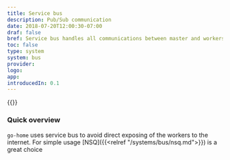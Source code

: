 ```yaml
---
title: Service bus
description: Pub/Sub communication
date: 2018-07-20T12:00:30-07:00
draf: false
bref: Service bus handles all communications between master and workers
toc: false
type: system
system: bus
provider:
logo:
app:
introducedIn: 0.1
---
```

{{<provider>}}

### Quick overview

`go-home` uses service bus to avoid direct exposing of the workers to the internet. For simple usage [NSQ]({{<relref "/systems/bus/nsq.md">}}) is a great choice